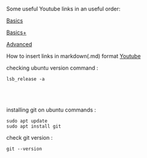 Some useful Youtube links in an useful order:

[Basics](https://www.youtube.com/watch?v=SWYqp7iY_Tc)

[Basics+](https://www.youtube.com/watch?v=RGOj5yH7evk)

[Advanced](https://www.youtube.com/watch?v=0SJCYPsef54)

How to insert links in markdown(.md) format [Youtube](https://www.youtube.com/watch?v=0aJCGOxeHVk)




checking ubuntu version command : 
```
lsb_release -a
```
\
\
\
installing git on ubuntu commands : 
```
sudo apt update
sudo apt install git
```



check git version : 
```
git --version
```
